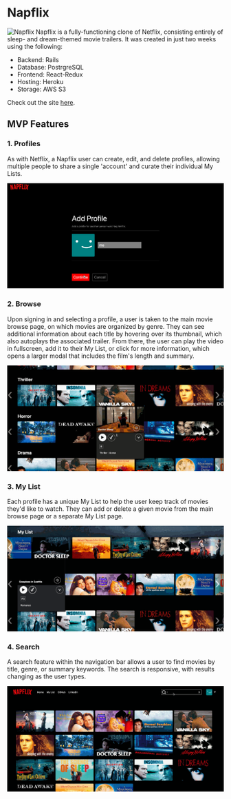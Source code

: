 # Napflix
![Napflix](/app/assets/images/readme/napflix_browse_top.png)
Napflix is a fully-functioning clone of Netflix, consisting entirely of sleep- and dream-themed movie trailers. It was created in just two weeks using the following: 

* Backend: Rails
* Database: PostrgreSQL
* Frontend: React-Redux
* Hosting: Heroku
* Storage: AWS S3

Check out the site [here](http://napflix.herokuapp.com/). 

## MVP Features
### 1. Profiles
As with Netflix, a  Napflix user can create, edit, and delete profiles, allowing multiple people to share a single 'account' and curate their individual My Lists.

![Adding a new profile](app/assets/images/readme/add_profile_demo.gif)

### 2. Browse
Upon signing in and selecting a profile, a user is taken to the main movie browse page, on which movies are organized by genre. They can see additional information about each title by hovering over its thumbnail, which also autoplays the associated trailer. From there, the user can play the video in fullscreen, add it to their My List, or click for more information, which opens a larger modal that includes the film's length and summary. 

![Browsing titles](app/assets/images/readme/movie_browse_demo.gif)

### 3. My List
Each profile has a unique My List to help the user keep track of movies they'd like to watch. They can add or delete a given movie from the main browse page or a separate My List page. 

![Adding and removing title from My List](app/assets/images/readme/my_list_demo.gif)

### 4. Search
A search feature within the navigation bar allows a user to find movies by title, genre, or summary keywords. The search is responsive, with results changing as the user types. 

![Searching for movies](app/assets/images/readme/search_demo.gif)


